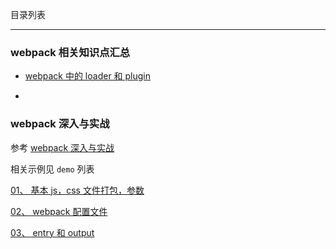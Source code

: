 目录列表

----

### webpack 相关知识点汇总

* [webpack 中的 loader 和 plugin](https://github.com/hanekaoru/WebLearningNotes/blob/master/webpack/note/汇总/01.md)

* [](https://github.com/hanekaoru/WebLearningNotes/blob/master/webpack/note/汇总/02.md)




### webpack 深入与实战

参考 [webpack 深入与实战](http://www.imooc.com/learn/802)

相关示例见 `demo` 列表

[01、 基本 js，css 文件打包，参数](https://github.com/hanekaoru/WebLearningNotes/blob/master/webpack/note/webpack深入与实战/note/01.md)

[02、 webpack 配置文件](https://github.com/hanekaoru/WebLearningNotes/blob/master/webpack/note/webpack深入与实战/note/02.md)

[03、 entry 和 output](https://github.com/hanekaoru/WebLearningNotes/blob/master/webpack/note/webpack深入与实战/note/03.md)
